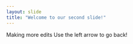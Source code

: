 ```yaml
---
layout: slide
title: "Welcome to our second slide!"
---
```

Making more edits
Use the left arrow to go back!
